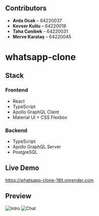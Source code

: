 ## Contributors

- **Arda Ocak** – 64220037
- **Kevser Kutlu** – 64220018
- **Taha Canibek** – 64220031
- **Merve Karataş** – 64220045

# whatsapp-clone

## Stack

### Frontend

- React
- TypeScript
- Apollo GraphQL Client
- Material UI + CSS Flexbox

### Backend

- TypeScript
- Apollo GraphQL Server
- PostgreSQL

## Live Demo



https://whatsapp-clone-18lt.onrender.com

## Preview 

![Intro](https://github.com/user-attachments/assets/afaed2a0-798e-409a-8349-61b8fab587a9)
![Chat](https://github.com/user-attachments/assets/681527d4-8c5d-434d-b469-fe455684503c)
